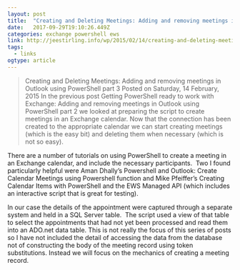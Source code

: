 ```yaml
---
layout: post 
title:  "Creating and Deleting Meetings: Adding and removing meetings in Outlook using PowerShell part 3 | Jim’s Sandbox" 
date:   2017-09-29T19:10:26.449Z 
categories: exchange powershell ews 
link: http://jeestirling.info/wp/2015/02/14/creating-and-deleting-meetings-adding-and-removing-meetings-in-outlook-using-powershell-part-3/ 
tags:
  - links
ogtype: article 
---
```


> Creating and Deleting Meetings: Adding and removing meetings in Outlook using PowerShell part 3
Posted on Saturday, 14 February, 2015
In the previous post Getting PowerShell ready to work with Exchange: Adding and removing meetings in Outlook using PowerShell part 2 we looked at preparing the script to create meetings in an Exchange calendar. Now that the connection has been created to the appropriate calendar we can start creating meetings (which is the easy bit) and deleting them when necessary (which is not so easy).

There are a number of tutorials on using PowerShell to create a meeting in an Exchange calendar, and include the necessary participants.  Two I found particularly helpful were Aman Dhally’s Powershell and Outlook: Create Calendar Meetings using Powershell function and Mike Pfeiffer’s Creating Calendar Items with PowerShell and the EWS Managed API (which includes an interactive script that is great for testing).

In our case the details of the appointment were captured through a separate system and held in a SQL Server table.  The script used a view of that table to select the appointments that had not yet been processed and read them into an ADO.net data table. This is not really the focus of this series of posts so I have not included the detail of accessing the data from the database not of constructing the body of the meeting record using token substitutions. Instead we will focus on the mechanics of creating a meeting record.